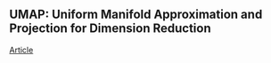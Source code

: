 ## UMAP: Uniform Manifold Approximation and Projection for Dimension Reduction

[Article](https://arxiv.org/pdf/1802.03426.pdf)
